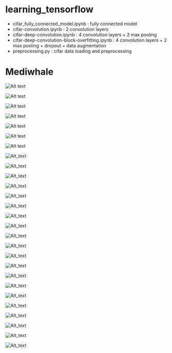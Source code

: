 # learning_tensorflow

- cifar_fully_connected_model.ipynb : fully connected model
- cifar-convolution.ipynb : 2 convolution layers
- cifar-deep-convolution.ipynb : 4 convolution layers + 2 max pooling
- cifar-deep-convolution-block-overfitting.ipynb : 4 convolution layers + 2 max pooling + dropout + data augmentation
- preprocessing.py : cifar data loading and preprocessing

# Mediwhale
![Alt text](readme_pic/title.png)

![Alt text](readme_pic/index.png)

![Alt text](readme_pic/ML_DL.png)

![Alt text](readme_pic/preprocessing.png)

![Alt text](readme_pic/dataset.png)

![Alt text](readme_pic/cifar10.png)

![Alt text](readme_pic/batch.png)

![Alt_text](readme_pic/relu.png)

![Alt_text](readme_pic/need_aug.png)

![Alt_text](readme_pic/need_dropoug.png)

![Alt_text](readme_pic/intro_tensorflow.png)

![Alt_text](readme_pic/intro_tf1.png)

![Alt_text](readme_pic/intro_tf2.png)

![Alt_text](readme_pic/conv0.png)

![Alt_text](readme_pic/conv0_1.png)

![Alt_text](readme_pic/conv0_2.png)

![Alt_text](readme_pic/conv0_3.png)

![Alt_text](readme_pic/conv0_4.png)

![Alt_text](readme_pic/conv1.png)

![Alt_text](readme_pic/conv1_1.png)

![Alt_text](readme_pic/padding_stride.png)

![Alt_text](readme_pic/padding_stride_2.png)

![Alt_text](readme_pic/conv2.png)

![Alt_text](readme_pic/draw_graph.png)

![Alt_text](readme_pic/connect_layer.png)

![Alt_text](readme_pic/fc.png)

![Alt_text](readme_pic/result_conv.png)

